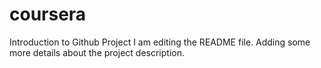 # coursera
Introduction to Github Project
I am editing the README file. Adding some more details about the project description.
